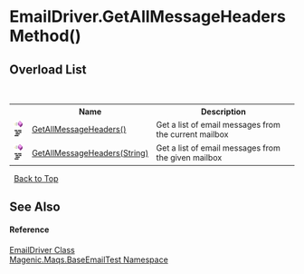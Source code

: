 # EmailDriver.GetAllMessageHeaders Method()
 


## Overload List
&nbsp;<table><tr><th></th><th>Name</th><th>Description</th></tr><tr><td>![Public method](media/pubmethod.gif "Public method")![Code example](media/CodeExample.png "Code example")</td><td><a href="MAQS_5/Email_AUTOGENERATED/EmailDriver-GetAllMessageHeaders_Method">GetAllMessageHeaders()</a></td><td>
Get a list of email messages from the current mailbox</td></tr><tr><td>![Public method](media/pubmethod.gif "Public method")![Code example](media/CodeExample.png "Code example")</td><td><a href="MAQS_5/Email_AUTOGENERATED/EmailDriver-GetAllMessageHeaders_Method_(String)">GetAllMessageHeaders(String)</a></td><td>
Get a list of email messages from the given mailbox</td></tr></table>&nbsp;
<a href="#emaildriver.getallmessageheaders-method">Back to Top</a>

## See Also


#### Reference
<a href="MAQS_5/Email_AUTOGENERATED/EmailDriver_Class">EmailDriver Class</a><br /><a href="MAQS_5/Email_AUTOGENERATED/Magenic-Maqs-BaseEmailTest_Namespace">Magenic.Maqs.BaseEmailTest Namespace</a><br />